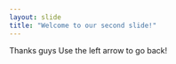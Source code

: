 ```yaml
---
layout: slide
title: "Welcome to our second slide!"
---
```

Thanks guys
Use the left arrow to go back!
